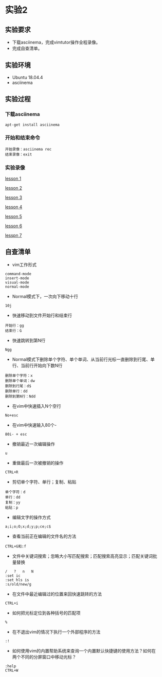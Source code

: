 # 实验2
## 实验要求
- 下载asciinema，完成vimtutor操作全程录像。
- 完成自查清单。
## 实验环境
- Ubuntu 18.04.4
- asciinema
## 实验过程
### 下载asciinema
```
apt-get install asciinema
```
### 开始和结束命令
```
开始录像：asciinema rec
结束录像：exit
```
### 实验录像

 [lesson 1](https://asciinema.org/a/iTHvuB2lY1npf3azdSrewQ9to)

 [lesson 2]( https://asciinema.org/a/EclLSMJMRayymZtIKNnwUGQDr
)

[lesson 3](https://asciinema.org/a/waR9Ipo325IA5E0jnHondthMg
)

[lesson 4](https://asciinema.org/a/fjAadDTk2wIyFMxzUEtJdw4f3)

[lesson 5](https://asciinema.org/a/lGNfy4n6DXc4H2qgNm5jW1rWk)

[lesson 6]( https://asciinema.org/a/wSMBoAIgyQyuNjG4NtGexJG5I
)

[lesspn 7]( https://asciinema.org/a/s05fdgReMLm1l70ihd6ozcHDE
)

## 自查清单
- vim工作形式
```
command-mode
insert-mode
visual-mode
normal-mode
```
- Normal模式下，一次向下移动十行
```
10j
```
- 快速移动到文件开始行和结束行
```
开始行：gg
结束行：G
```
- 快速跳转到第N行
```
Ngg
```
- Normal模式下删除单个字符、单个单词、从当前行光标一直删除到行尾、单行、当前行开始向下数N行
```
删除单个字符：x
删除单个单词：dw
删除到行尾：d$
删除单行：dd
删除到第N行：Ndd
```
- 在vim中快速插入N个空行
```
No+esc
```
- 在vim中快速输入80个-
```
80i- + esc
```
- 撤销最近一次编辑操作
```
u
```
- 重做最后一次被撤销的操作
```
CTRL+R
```
- 剪切单个字符、单行；复制、粘贴
```
单个字符：d
单行：dd
复制：yy
粘贴：p
```
- 编辑文字的操作方式
```
a;i;o;O;x;d;y;p;ce;c$
```
- 查看当前正在编辑的文件名的方法
```
CTRL+G和:f
```
- 文件中关键词搜索；忽略大小写匹配搜索；匹配搜索高亮显示；匹配关键词批量替换
```
/   ?   n   N
:set ic
:set hls is
:s/old/new/g
```
- 在文件中最近编辑过的位置来回快速跳转的方法
```
CTRL+i
```
- 如何把光标定位到各种括号的匹配项
```
%
```
- 在不退出vim的情况下执行一个外部程序的方法
```
:!
```
- 如何使用vim的内置帮助系统来查询一个内置默认快捷键的使用方法？如何在两个不同的分屏窗口中移动光标？
```
:help
CTRL+W
```